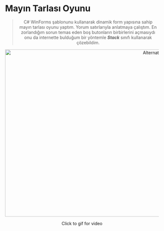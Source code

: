 # Mayın Tarlası Oyunu
<div align="center">


>  C# WinForms şablonunu kullanarak dinamik form yapısına sahip mayın tarlası oyunu yaptım. Yorum satırlarıyla anlatmaya çalıştım. En zorlandığım sorun temas eden boş butonların birbirlerini açmasıydı onu da internette bulduğum bir yöntemle **_Stack_** sınıfı kullanarak çözebildim.

<a align="center"  href="https://user-images.githubusercontent.com/77582858/215283515-69605396-9e40-4483-b01d-be4abb2f299c.mp4" title="Click for video">

<img src="https://user-images.githubusercontent.com/77582858/215286607-33d58764-3bf8-44f4-bfa7-a19205df9702.gif" alt="Alternate Text" width="980" height="550"/>

</a>

Click to gif for video


  
 
</div>
